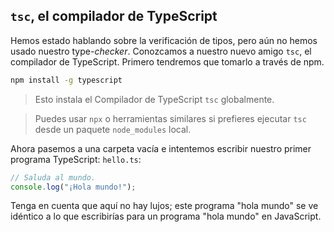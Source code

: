 ## `tsc`, el compilador de TypeScript

Hemos estado hablando sobre la verificación de tipos, pero aún no hemos usado nuestro type-_checker_.
Conozcamos a nuestro nuevo amigo `tsc`, el compilador de TypeScript.
Primero tendremos que tomarlo a través de npm.

```sh
npm install -g typescript
```

> Esto instala el Compilador de TypeScript `tsc` globalmente.

> Puedes usar `npx` o herramientas similares si prefieres ejecutar `tsc` desde un paquete `node_modules` local.


Ahora pasemos a una carpeta vacía e intentemos escribir nuestro primer programa TypeScript: `hello.ts`:

```ts twoslash
// Saluda al mundo.
console.log("¡Hola mundo!");
```

Tenga en cuenta que aquí no hay lujos; este programa "hola mundo" se ve idéntico a lo que escribirías para un programa "hola mundo" en JavaScript.